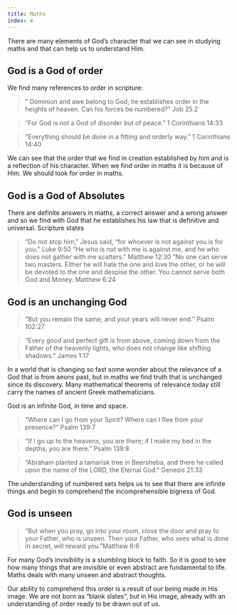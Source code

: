 ```yaml
---
title: Maths
index: 4
---
```


There are many elements of God’s character that we can see in studying maths and that can help us to understand Him.

## God is a God of order

We find many references to order in scripture:

> ” Dominion and awe belong to God; he establishes order in the heights of heaven. Can his forces be numbered?” Job 25.2

> “For God is not a God of disorder but of peace.” 1 Corinthians 14:33

> “Everything should be done in a fitting and orderly way.” 1 Corinthians 14:40

We can see that the order that we find in creation established by him and is a reflection of his character. When we find order in maths it is because of Him. We should look for order in maths.

## God is a God of Absolutes

There are definite answers in maths, a correct answer and a wrong answer and so we find with God that he establishes his law that is definitive and universal. Scripture states

> “Do not stop him,” Jesus said, “for whoever is not against you is for you.” Luke 9:50
> “He who is not with me is against me, and he who does not gather with me scatters.” Matthew 12:30
> “No one can serve two masters. Either he will hate the one and love the other, or he will be devoted to the one and despise the other. You cannot serve both God and Money. Matthew 6:24

## God is an unchanging God

> “But you remain the same, and your years will never end.” Psalm 102:27

> “Every good and perfect gift is from above, coming down from the Father of the heavenly lights, who does not change like shifting shadows.” James 1:17

In a world that is changing so fast some wonder about the relevance of a God that is from aeons past, but in maths we find truth that is unchanged since its discovery. Many mathematical theorems of relevance today still carry the names of ancient Greek mathematicians.

God is an infinite God, in time and space.

> “Where can I go from your Spirit? Where can I flee from your presence?” Psalm 139:7

> “If I go up to the heavens, you are there; if I make my bed in the depths, you are there.” Psalm 139:8

> “Abraham planted a tamarisk tree in Beersheba, and there he called upon the name of the LORD, the Eternal God.” Genesis 21:33

The understanding of numbered sets helps us to see that there are infinite things and begin to comprehend the incomprehensible bigness of God.

## God is unseen

> “But when you pray, go into your room, close the door and pray to your Father, who is unseen. Then your Father, who sees what is done in secret, will reward you.”Matthew 6:6

For many God’s invisibility is a stumbling block to faith. So it is good to see how many things that are invisible or even abstract are fundamental to life. Maths deals with many unseen and abstract thoughts.

Our ability to comprehend this order is a result of our being made in His image. We are not born as “blank slates”, but in His image, already with an understanding of order ready to be drawn out of us.
